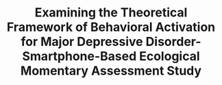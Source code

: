 --- 
abstract: '' 
authors: 
 - CR van Genugten
 -  J Schuurmans
 -  AW Hoogendoorn
 -  R Araya
 -  ...
doi: '10.2196/32007' 
featured: false 
publication: '*JMIR mental health*, NA' 
publication_short: '' 
publishDate: '2021-01-01' 
title: 'Examining the Theoretical Framework of Behavioral Activation for Major Depressive Disorder- Smartphone-Based Ecological Momentary Assessment Study' 
url_code: '' 
url_dataset: '' 
url_pdf: '' 
url_poster: '' 
url_project: '' 
url_slides: '' 
url_source: '' 
url_video: '' 
---